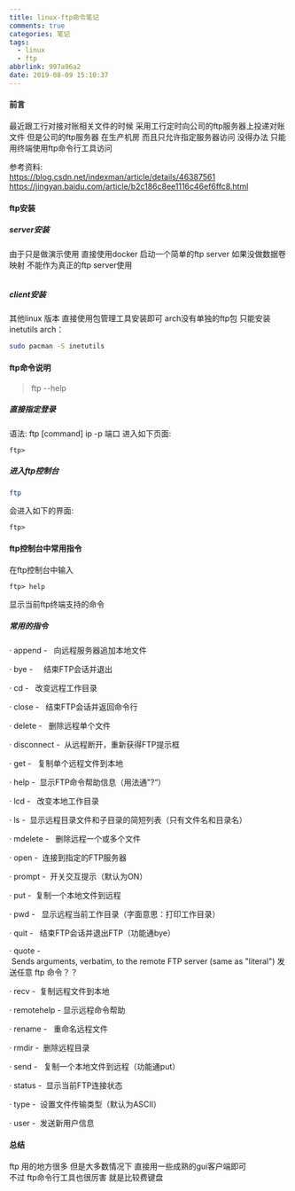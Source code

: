 ```yaml
---
title: linux-ftp命令笔记
comments: true
categories: 笔记
tags:
  - linux
  - ftp
abbrlink: 997a96a2
date: 2019-08-09 15:10:37
---
```

#### 前言
最近跟工行对接对账相关文件的时候 
采用工行定时向公司的ftp服务器上投递对账文件 
但是公司的ftp服务器 在生产机房 而且只允许指定服务器访问  没得办法 只能用终端使用ftp命令行工具访问 


参考资料:   
https://blog.csdn.net/indexman/article/details/46387561  
https://jingyan.baidu.com/article/b2c186c8ee1116c46ef6ffc8.html    



#### ftp安装 
##### server安装
由于只是做演示使用 直接使用docker 启动一个简单的ftp server  如果没做数据卷映射 不能作为真正的ftp server使用 
```bash

```
##### client安装
其他linux 版本 直接使用包管理工具安装即可  arch没有单独的ftp包 只能安装 inetutils 
arch：
```bash
sudo pacman -S inetutils
```
#### ftp命令说明
> ftp --help 

##### 直接指定登录 
语法: ftp \[command] ip  -p 端口
进入如下页面:
```text
ftp> 
```
##### 进入ftp控制台 
```bash
ftp 
```
会进入如下的界面:
```text
ftp>
```

#### ftp控制台中常用指令
在ftp控制台中输入 
```text
ftp> help 
```
显示当前ftp终端支持的命令 

##### 常用的指令  
· append -   向远程服务器追加本地文件

· bye -     结束FTP会话并退出

· cd -   改变远程工作目录

· close -   结束FTP会话并返回命令行

· delete -   删除远程单个文件

· disconnect -  从远程断开，重新获得FTP提示框

· get -   复制单个远程文件到本地

· help -  显示FTP命令帮助信息（用法通”?“）

· lcd -   改变本地工作目录

· ls -  显示远程目录文件和子目录的简短列表（只有文件名和目录名）

· mdelete -   删除远程一个或多个文件

· open -  连接到指定的FTP服务器

· prompt -  开关交互提示（默认为ON）

· put -  复制一个本地文件到远程

· pwd -   显示远程当前工作目录（字面意思：打印工作目录）

· quit -   结束FTP会话并退出FTP（功能通bye）

· quote - Sends arguments, verbatim, to the remote FTP server (same as "literal") 发送任意 ftp 命令？？

· recv -  复制远程文件到本地

· remotehelp - 显示远程命令帮助

· rename -   重命名远程文件

· rmdir -  删除远程目录

· send -   复制一个本地文件到远程（功能通put）

· status -  显示当前FTP连接状态

· type -  设置文件传输类型（默认为ASCII）

· user -  发送新用户信息


#### 总结  
ftp 用的地方很多 但是大多数情况下 直接用一些成熟的gui客户端即可     
不过 ftp命令行工具也很厉害 就是比较费键盘  




